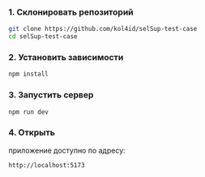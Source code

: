 ### 1. Склонировать репозиторий  
```bash
git clone https://github.com/kol4id/selSup-test-case
cd selSup-test-case
```
### 2. Установить зависимости
```bash
npm install 
```
### 3. Запустить сервер
```bash
npm run dev
```
### 4. Открыть

приложение доступно по адресу:
```bash
http://localhost:5173
```